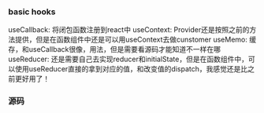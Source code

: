 ### basic hooks
useCallback: 将闭包函数注册到react中
useContext: Provider还是按照之前的方法提供，但是在函数组件中还是可以用useContext去做cunstomer
useMemo: 缓存，和useCallback很像，用法，但是需要看源码才能知道不一样在哪
useReducer: 还是需要自己去实现reducer和initialState，但是在函数组件中，可以使用useReducer直接的拿到对应的值，和改变值的dispatch，我感觉还是比之前更好用了！

### 源码 